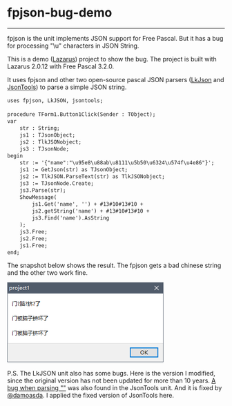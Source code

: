 # fpjson-bug-demo
---
fpjson is the unit implements JSON support for Free Pascal. But it has a bug for processing "\u" characters in JSON String.

This is a demo ([Lazarus](https://www.lazarus-ide.org/)) project to show the bug. The project is built with Lazarus 2.0.12 with Free Pascal 3.2.0.

It uses fpjson and other two open-source pascal JSON parsers ([LkJson](https://sourceforge.net/projects/lkjson/) and [JsonTools](https://www.getlazarus.org/json/)) to parse a simple JSON string.

    uses fpjson, LkJSON, jsontools;
    
    procedure TForm1.Button1Click(Sender : TObject);
    var
        str : String;
        js1 : TJsonObject;
        js2 : TlkJSONobject;
        js3 : TJsonNode;
    begin
        str := '{"name":"\u95e8\u88ab\u8111\u5b50\u6324\u574f\u4e86"}';
        js1 := GetJson(str) as TJsonObject;
        js2 := TlkJSON.ParseText(str) as TlkJSONobject;
        js3 := TJsonNode.Create;
        js3.Parse(str);
        ShowMessage(
            js1.Get('name', '') + #13#10#13#10 +
            js2.getString('name') + #13#10#13#10 +
            js3.Find('name').AsString
        );
        js3.Free;
        js2.Free;
        js1.Free;
    end;

The snapshot below shows the result. The fpjson gets a bad chinese string and the other two work fine.

![](https://raw.githubusercontent.com/shenmin/fpjson-bug-demo/master/demo.png)

P.S. 
The LkJSON unit also has some bugs. Here is the version I modified, since the original version has not been updated for more than 10 years.
[A bug when parsing \"\"](https://github.com/sysrpl/JsonTools/issues/11) was also found in the JsonTools unit. And it is fixed by [@damoasda](https://github.com/damoasda/JsonTools/commit/cb047060060d00c8f8c233c399357122ec1c642f). I applied the fixed version of JsonTools here.